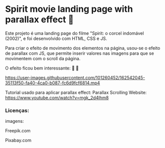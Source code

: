 # Spirit movie landing page with parallax effect 🐴

Este projeto é uma landing page do filme "Spirit: o corcel indomável (2002)", e foi desenvolvido com HTML, CSS e JS. 

Para criar o efeito de movimento dos elementos na página, usou-se o efeito de parallax com JS, que permite inserir valores nas imagens para que se movimentem com o scroll da página.

O efeito ficou bem interessante: 🦅 🌲

https://user-images.githubusercontent.com/101260452/162542045-35113f50-fa40-4ca0-b087-fc6d9fcf6814.mp4


Tutorial usado para aplicar parallax effect:
Parallax Scrolling Website: https://www.youtube.com/watch?v=mgk_2d4lhm8

### Licenças:

imagens: 

Freepik.com

Pixabay.com
